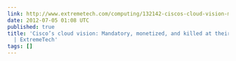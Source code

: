 ```yaml
---
link: http://www.extremetech.com/computing/132142-ciscos-cloud-vision-mandatory-monetized-and-killed-at-their-discretion
date: 2012-07-05 01:08 UTC
published: true
title: 'Cisco’s cloud vision: Mandatory, monetized, and killed at their discretion
  | ExtremeTech'
tags: []
---
```



